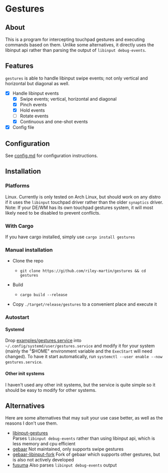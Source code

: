 # Gestures
## About
This is a program for intercepting touchpad gestures and executing commands based on them.
Unlike some alternatives, it directly uses the libinput api rather than parsing the output
of `libinput debug-events`.

## Features
`gestures` is able to handle libinput swipe events; not only vertical and horizontal but diagonal
as well.
- [x] Handle libinput events
  - [x] Swipe events; vertical, horizontal and diagonal
  - [x] Pinch events
  - [x] Hold events
  - [ ] Rotate events
  - [x] Continuous and one-shot events
- [x] Config file

## Configuration
See [config.md](./config.md) for configuration instructions.

## Installation
### Platforms
Linux. Currently is only tested on Arch Linux, but should work on any distro if it uses the
`libinput` touchpad driver rather than the older `synaptics` driver.  
Note: If your DE/WM has its own touchpad gestures system, it will most likely need to be disabled to
prevent conflicts.
### With Cargo
If you have cargo installed, simply use `cargo install gestures`
### Manual installation
- Clone the repo
  - `git clone https://github.com/riley-martin/gestures && cd gestures`

- Build
  - `cargo build --release`

- Copy `./target/release/gestures` to a convenient place and execute it
### Autostart
#### Systemd
Drop [examples/gestures.service](./examples/gestures.service) into `~/.config/systemd/user/gestures.service`
and modify it for your system (mainly the "$HOME" environment variable and the `ExecStart` will need changed).
To have it start automatically, run `systemctl --user enable --now gestures.service`.
#### Other init systems
I haven't used any other init systems, but the service is quite simple so it should be easy to modify
for other systems.

## Alternatives
Here are some alternatives that may suit your use case better, as well as the reasons I don't use them.

- [libinput-gestures](https://github.com/bulletmark/libinput-gestures)  
Parses `libinput debug-events` rather than using libinput api, which is less memory and cpu efficient
- [gebaar](https://github.com/Coffee2CodeNL/gebaar-libinput)
Not maintained, only supports swipe gestures
- [gebaar-libinput-fork](https://github.com/osleg/gebaar-libinput-fork)
Fork of gebaar which supports other gestures, but is also not actively developed
- [fusuma](https://github.com/iberianpig/fusuma)
Also parses `libinput debug-events` output


